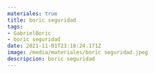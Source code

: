 ```yaml
---
materiales: true
title: boric seguridad
tags:
- GabrielBoric
- boric seguridad
date: 2021-11-01T23:18:24.171Z
image: /media/materiales/boric seguridad.jpeg
descripcion: boric seguridad
---
```

